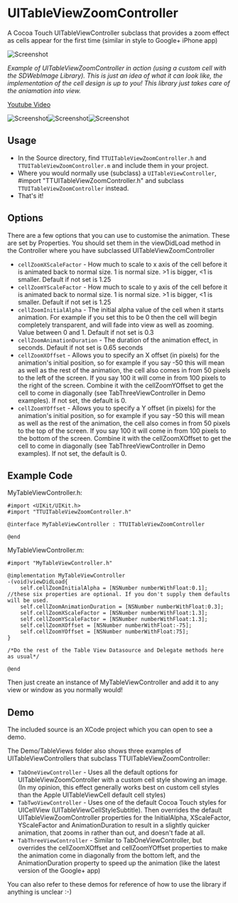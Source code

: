 UITableViewZoomController
=========================

A Cocoa Touch UITableViewController subclass that provides a zoom effect as cells appear for the first time (similar in style to Google+ iPhone app)

![Screenshot](screenshotDemo.gif)

*Example of UITableViewZoomController in action (using a custom cell with the SDWebImage Library). This is just an idea of what it can look like, the implementation of the cell design is up to you! This library just takes care of the aniamation into view.*

[Youtube Video](http://www.youtube.com/watch?v=88l25kBV9so&feature=youtu.be "Youtube Video")


![Screenshot](Screenshots/screenshot1.png)![Screenshot](Screenshots/screenshot2.png)![Screenshot](Screenshots/screenshot4.png)


Usage
---
* In the Source directory, find `TTUITableViewZoomController.h` and `TTUITableViewZoomController.m` and include them in your project.
* Where you would normally use (subclass) a `UITableViewController`, #import "TTUITableViewZoomController.h" and subclass `TTUITableViewZoomController` instead.
* That's it!

Options
---
There are a few options that you can use to customise the animation. These are set by Properties. You should set them in the viewDidLoad method in the Controller where you have subclassed UITableViewZoomController 

* `cellZoomXScaleFactor` - How much to scale to x axis of the cell before it is animated back to normal size. 1 is normal size. >1 is bigger, <1 is smaller. Default if not set is 1.25
* `cellZoomYScaleFactor` - How much to scale to y axis of the cell before it is animated back to normal size. 1 is normal size. >1 is bigger, <1 is smaller. Default if not set is 1.25
* `cellZoomInitialAlpha` - The initial alpha value of the cell when it starts animation. For example if you set this to be 0 then the cell will begin completely transparent, and will fade into view as well as zooming. Value between 0 and 1. Default if not set is 0.3
* `cellZoomAnimationDuration` - The duration of the animation effect, in seconds. Default if not set is 0.65 seconds
* `cellZoomXOffset` - Allows you to specify an X offset (in pixels) for the animation's initial position, so for example if you say -50 this will mean as well as the rest of the animation, the cell also comes in from 50 pixels to the left of the screen. If you say 100 it will come in from 100 pixels to the right of the screen. Combine it with the cellZoomYOffset to get the cell to come in diagonally (see TabThreeViewController in Demo examples). If not set, the default is 0.
* `cellZoomYOffset` - Allows you to specify a Y offset (in pixels) for the animation's initial position, so for example if you say -50 this will mean as well as the rest of the animation, the cell also comes in from 50 pixels to the top of the screen. If you say 100 it will come in from 100 pixels to the bottom of the screen. Combine it with the cellZoomXOffset to get the cell to come in diagonally (see TabThreeViewController in Demo examples). If not set, the default is 0.

Example Code
---
MyTableViewController.h:
```  objc
#import <UIKit/UIKit.h>
#import "TTUITableViewZoomController.h"

@interface MyTableViewController : TTUITableViewZoomController

@end
```
MyTableViewController.m:
```  objc
#import "MyTableViewController.h"

@implementation MyTableViewController
-(void)viewDidLoad{
    self.cellZoomInitialAlpha = [NSNumber numberWithFloat:0.1]; //these six properties are optional. If you don't supply them defaults will be used.
    self.cellZoomAnimationDuration = [NSNumber numberWithFloat:0.3];
    self.cellZoomXScaleFactor = [NSNumber numberWithFloat:1.3];
    self.cellZoomYScaleFactor = [NSNumber numberWithFloat:1.3];
    self.cellZoomXOffset = [NSNumber numberWithFloat:-75];
    self.cellZoomYOffset = [NSNumber numberWithFloat:75];
}

/*Do the rest of the Table View Datasource and Delegate methods here as usual*/

@end
```

Then just create an instance of MyTableViewController and add it to any view or window as you normally would!

Demo
---
The included source is an XCode project which you can open to see a demo.

The Demo/TableViews folder also shows three examples of UITableViewControllers that subclass TTUITableViewZoomController:
* `TabOneViewController` - Uses all the default options for UITableViewZoomController with a custom cell style showing an image. (In my opinion, this effect generally works best on custom cell styles than the Apple UITableViewCell default cell styles)
* `TabTwoViewController` - Uses one of the default Cocoa Touch styles for UICellView (UITableViewCellStyleSubtitle). Then overrides the default UITableViewZoomController properties for the InitialAlpha, XScaleFactor, YScaleFactor and AnimationDuration to result in a slightly quicker animation, that zooms in rather than out, and doesn't fade at all. 
* `TabThreeViewController` - Similar to TabOneViewController, but overrides the cellZoomXOffset and cellZoomYOffset properties to make the animation come in diagonally from the bottom left, and the AnimationDuration property to speed up the animation (like the latest version of the Google+ app)  

You can also refer to these demos for reference of how to use the library if anything is unclear :-)
